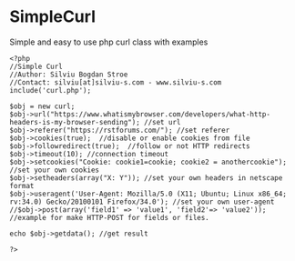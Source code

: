 <h1 id="simplecurl">SimpleCurl</h1>

<p>Simple and easy to use php curl class with examples</p>

<pre><code>&lt;?php 
//Simple Curl
//Author: Silviu Bogdan Stroe 
//Contact: silviu[at]silviu-s.com - www.silviu-s.com
include('curl.php');

$obj = new curl;
$obj-&gt;url("https://www.whatismybrowser.com/developers/what-http-headers-is-my-browser-sending"); //set url
$obj-&gt;referer("https://rstforums.com/"); //set referer
$obj-&gt;cookies(true);  //disable or enable cookies from file
$obj-&gt;followredirect(true);  //follow or not HTTP redirects
$obj-&gt;timeout(10); //connection timeout
$obj-&gt;setcookies("Cookie: cookie1=cookie; cookie2 = anothercookie"); //set your own cookies
$obj-&gt;setheaders(array("X: Y")); //set your own headers in netscape format
$obj-&gt;useragent('User-Agent: Mozilla/5.0 (X11; Ubuntu; Linux x86_64; rv:34.0) Gecko/20100101 Firefox/34.0'); //set your own user-agent
//$obj-&gt;post(array('field1' =&gt; 'value1', 'field2'=&gt; 'value2')); //example for make HTTP-POST for fields or files. 

echo $obj-&gt;getdata(); //get result

?&gt;
</code></pre>
